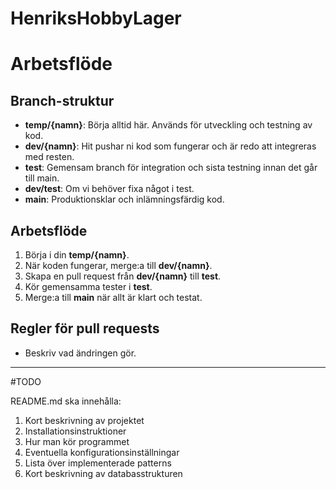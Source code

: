 # HenriksHobbyLager

# Arbetsflöde

## Branch-struktur
- **temp/{namn}**: Börja alltid här. Används för utveckling och testning av kod.
- **dev/{namn}**: Hit pushar ni kod som fungerar och är redo att integreras med resten.
- **test**: Gemensam branch för integration och sista testning innan det går till main.
- **dev/test**: Om vi behöver fixa något i test.
- **main**: Produktionsklar och inlämningsfärdig kod.

## Arbetsflöde
1. Börja i din **temp/{namn}**.
2. När koden fungerar, merge:a till **dev/{namn}**.
3. Skapa en pull request från **dev/{namn}** till **test**.
4. Kör gemensamma tester i **test**.
5. Merge:a till **main** när allt är klart och testat.

## Regler för pull requests
- Beskriv vad ändringen gör.
---------

#TODO

README.md ska innehålla:
1. Kort beskrivning av projektet
2. Installationsinstruktioner
3. Hur man kör programmet
4. Eventuella konfigurationsinställningar
5. Lista över implementerade patterns
6. Kort beskrivning av databasstrukturen
